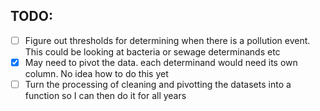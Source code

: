 ## TODO:

- [ ] Figure out thresholds for determining when there is a pollution event. This could be looking at bacteria or sewage determinands etc
- [X] May need to pivot the data. each determinand would need its own column. No idea how to do this yet
- [ ] Turn the processing of cleaning and pivotting the datasets into a function so I can then do it for all years